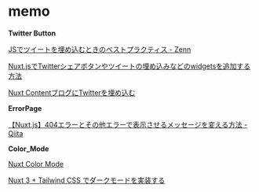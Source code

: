 # memo

**Twitter Button**

[JSでツイートを埋め込むときのベストプラクティス - Zenn](https://zenn.dev/catnose99/articles/329d7d61968efb)

[Nuxt.jsでTwitterシェアボタンやツイートの埋め込みなどのwidgetsを追加する方法](https://blog.mintsu-dev.com/posts/2020-05-23-nuxt-spa-twitter-share/)

[Nuxt ContentブログにTwitterを埋め込む](https://nuxtation.phantomoon.com/blog/nuxt3-with-twitter)

**ErrorPage**

[【Nuxt.js】404エラーとその他エラーで表示させるメッセージを変える方法 - Qiita](https://qiita.com/star09036/items/998c17288880134f225f)

**Color_Mode**

[Nuxt Color Mode](https://color-mode.nuxtjs.org/)

[Nuxt 3 + Tailwind CSS でダークモードを実装する](https://zenn.dev/tsukiyama3/articles/4e0e23097fdb3f)

